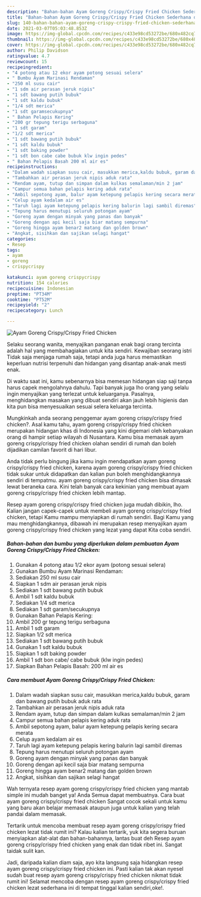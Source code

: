 ```yaml
---
description: "Bahan-bahan Ayam Goreng Crispy/Crispy Fried Chicken Sederhana dan Mudah Dibuat"
title: "Bahan-bahan Ayam Goreng Crispy/Crispy Fried Chicken Sederhana dan Mudah Dibuat"
slug: 140-bahan-bahan-ayam-goreng-crispy-crispy-fried-chicken-sederhana-dan-mudah-dibuat
date: 2021-03-07T05:03:48.853Z
image: https://img-global.cpcdn.com/recipes/c433e98cd53272be/680x482cq70/ayam-goreng-crispycrispy-fried-chicken-foto-resep-utama.jpg
thumbnail: https://img-global.cpcdn.com/recipes/c433e98cd53272be/680x482cq70/ayam-goreng-crispycrispy-fried-chicken-foto-resep-utama.jpg
cover: https://img-global.cpcdn.com/recipes/c433e98cd53272be/680x482cq70/ayam-goreng-crispycrispy-fried-chicken-foto-resep-utama.jpg
author: Philip Davidson
ratingvalue: 4.7
reviewcount: 15
recipeingredient:
- "4 potong atau 12 ekor ayam potong sesuai selera"
- " Bumbu Ayam Marinasi Rendaman"
- "250 ml susu cair"
- "1 sdm air perasan jeruk nipis"
- "1 sdt bawang putih bubuk"
- "1 sdt kaldu bubuk"
- "1/4 sdt merica"
- "1 sdt garamsecukupnya"
- " Bahan Pelapis Kering"
- "200 gr tepung terigu serbaguna"
- "1 sdt garam"
- "1/2 sdt merica"
- "1 sdt bawang putih bubuk"
- "1 sdt kaldu bubuk"
- "1 sdt baking powder"
- "1 sdt bon cabe cabe bubuk klw ingin pedes"
- " Bahan Pelapis Basah 200 ml air es"
recipeinstructions:
- "Dalam wadah siapkan susu cair, masukkan merica,kaldu bubuk, garam dan bawang putih bubuk aduk rata"
- "Tambahkan air perasan jeruk nipis aduk rata"
- "Rendam ayam, tutup dan simpan dalam kulkas semalaman/min 2 jam"
- "Campur semua bahan pelapis kering aduk rata"
- "Ambil sepotong ayam, balur ayam ketepung pelapis kering secara merata"
- "Celup ayam kedalam air es"
- "Taruh lagi ayam ketepung pelapis kering balurin lagi sambil diremas"
- "Tepung harus menutupi seluruh potongan ayam"
- "Goreng ayam dengan minyak yang panas dan banyak"
- "Goreng dengan api kecil saja biar matang sempurna"
- "Goreng hingga ayam benar2 matang dan golden brown"
- "Angkat, sisihkan dan sajikan selagi hangat"
categories:
- Resep
tags:
- ayam
- goreng
- crispycrispy

katakunci: ayam goreng crispycrispy 
nutrition: 154 calories
recipecuisine: Indonesian
preptime: "PT34M"
cooktime: "PT52M"
recipeyield: "2"
recipecategory: Lunch

---
```



![Ayam Goreng Crispy/Crispy Fried Chicken](https://img-global.cpcdn.com/recipes/c433e98cd53272be/680x482cq70/ayam-goreng-crispycrispy-fried-chicken-foto-resep-utama.jpg)

Selaku seorang wanita, menyajikan panganan enak bagi orang tercinta adalah hal yang membahagiakan untuk kita sendiri. Kewajiban seorang istri Tidak saja menjaga rumah saja, tetapi anda juga harus memastikan keperluan nutrisi terpenuhi dan hidangan yang disantap anak-anak mesti enak.

Di waktu  saat ini, kamu sebenarnya bisa memesan hidangan siap saji tanpa harus capek mengolahnya dahulu. Tapi banyak juga lho orang yang selalu ingin menyajikan yang terlezat untuk keluarganya. Pasalnya, menghidangkan masakan yang dibuat sendiri akan jauh lebih higienis dan kita pun bisa menyesuaikan sesuai selera keluarga tercinta. 



Mungkinkah anda seorang penggemar ayam goreng crispy/crispy fried chicken?. Asal kamu tahu, ayam goreng crispy/crispy fried chicken merupakan hidangan khas di Indonesia yang kini digemari oleh kebanyakan orang di hampir setiap wilayah di Nusantara. Kamu bisa memasak ayam goreng crispy/crispy fried chicken olahan sendiri di rumah dan boleh dijadikan camilan favorit di hari libur.

Anda tidak perlu bingung jika kamu ingin mendapatkan ayam goreng crispy/crispy fried chicken, karena ayam goreng crispy/crispy fried chicken tidak sukar untuk didapatkan dan kalian pun boleh menghidangkannya sendiri di tempatmu. ayam goreng crispy/crispy fried chicken bisa dimasak lewat beraneka cara. Kini telah banyak cara kekinian yang membuat ayam goreng crispy/crispy fried chicken lebih mantap.

Resep ayam goreng crispy/crispy fried chicken juga mudah dibikin, lho. Kalian jangan capek-capek untuk membeli ayam goreng crispy/crispy fried chicken, tetapi Kamu mampu menyiapkan di rumah sendiri. Bagi Kamu yang mau menghidangkannya, dibawah ini merupakan resep menyajikan ayam goreng crispy/crispy fried chicken yang lezat yang dapat Kita coba sendiri.

<!--inarticleads1-->

##### Bahan-bahan dan bumbu yang diperlukan dalam pembuatan Ayam Goreng Crispy/Crispy Fried Chicken:

1. Gunakan 4 potong atau 1/2 ekor ayam (potong sesuai selera)
1. Gunakan  Bumbu Ayam Marinasi Rendaman:
1. Sediakan 250 ml susu cair
1. Siapkan 1 sdm air perasan jeruk nipis
1. Sediakan 1 sdt bawang putih bubuk
1. Ambil 1 sdt kaldu bubuk
1. Sediakan 1/4 sdt merica
1. Sediakan 1 sdt garam/secukupnya
1. Gunakan  Bahan Pelapis Kering:
1. Ambil 200 gr tepung terigu serbaguna
1. Ambil 1 sdt garam
1. Siapkan 1/2 sdt merica
1. Sediakan 1 sdt bawang putih bubuk
1. Gunakan 1 sdt kaldu bubuk
1. Siapkan 1 sdt baking powder
1. Ambil 1 sdt bon cabe/ cabe bubuk (klw ingin pedes)
1. Siapkan  Bahan Pelapis Basah: 200 ml air es




<!--inarticleads2-->

##### Cara membuat Ayam Goreng Crispy/Crispy Fried Chicken:

1. Dalam wadah siapkan susu cair, masukkan merica,kaldu bubuk, garam dan bawang putih bubuk aduk rata
1. Tambahkan air perasan jeruk nipis aduk rata
1. Rendam ayam, tutup dan simpan dalam kulkas semalaman/min 2 jam
1. Campur semua bahan pelapis kering aduk rata
1. Ambil sepotong ayam, balur ayam ketepung pelapis kering secara merata
1. Celup ayam kedalam air es
1. Taruh lagi ayam ketepung pelapis kering balurin lagi sambil diremas
1. Tepung harus menutupi seluruh potongan ayam
1. Goreng ayam dengan minyak yang panas dan banyak
1. Goreng dengan api kecil saja biar matang sempurna
1. Goreng hingga ayam benar2 matang dan golden brown
1. Angkat, sisihkan dan sajikan selagi hangat




Wah ternyata resep ayam goreng crispy/crispy fried chicken yang mantab simple ini mudah banget ya! Anda Semua dapat membuatnya. Cara buat ayam goreng crispy/crispy fried chicken Sangat cocok sekali untuk kamu yang baru akan belajar memasak ataupun juga untuk kalian yang telah pandai dalam memasak.

Tertarik untuk mencoba membuat resep ayam goreng crispy/crispy fried chicken lezat tidak rumit ini? Kalau kalian tertarik, yuk kita segera buruan menyiapkan alat-alat dan bahan-bahannya, lantas buat deh Resep ayam goreng crispy/crispy fried chicken yang enak dan tidak ribet ini. Sangat taidak sulit kan. 

Jadi, daripada kalian diam saja, ayo kita langsung saja hidangkan resep ayam goreng crispy/crispy fried chicken ini. Pasti kalian tak akan nyesel sudah buat resep ayam goreng crispy/crispy fried chicken nikmat tidak rumit ini! Selamat mencoba dengan resep ayam goreng crispy/crispy fried chicken lezat sederhana ini di tempat tinggal kalian sendiri,oke!.

